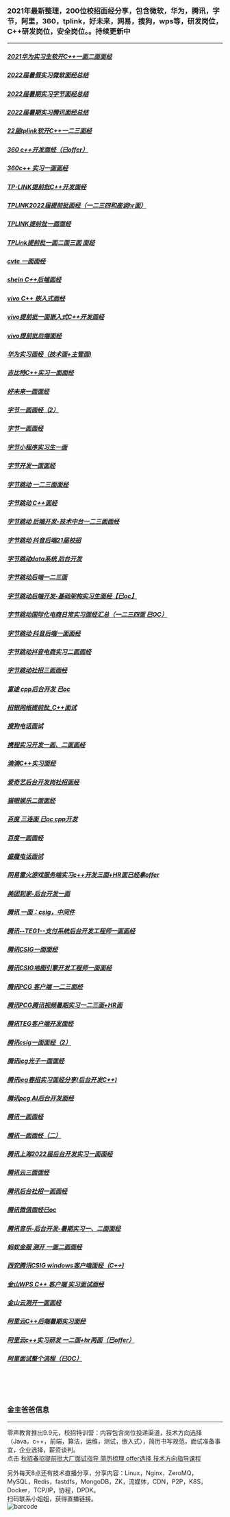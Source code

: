 
### 2021年最新整理，200位校招面经分享，包含微软，华为，腾讯，字节，阿里，360，tplink，好未来，网易，搜狗，wps等，研发岗位，C++研发岗位，安全岗位。。持续更新中
----

##### [2021华为实习生软开C++一面二面面经](https://github.com/0voice/interview_experience/blob/main/2021%E5%8D%8E%E4%B8%BA%E5%AE%9E%E4%B9%A0%E7%94%9F%E8%BD%AF%E5%BC%80C%2B%2B%E4%B8%80%E9%9D%A2%E4%BA%8C%E9%9D%A2%E9%9D%A2%E7%BB%8F/2021%E5%8D%8E%E4%B8%BA%E5%AE%9E%E4%B9%A0%E7%94%9F%E8%BD%AF%E5%BC%80C%2B%2B%E4%B8%80%E9%9D%A2%E4%BA%8C%E9%9D%A2%E9%9D%A2%E7%BB%8F)

##### [2022届暑假实习微软面经总结](https://github.com/0voice/interview_experience/blob/main/2022%E5%B1%8A%E6%9A%91%E5%81%87%E5%AE%9E%E4%B9%A0%E5%BE%AE%E8%BD%AF%E9%9D%A2%E7%BB%8F%E6%80%BB%E7%BB%93/2022%E5%B1%8A%E6%9A%91%E5%81%87%E5%AE%9E%E4%B9%A0%E5%BE%AE%E8%BD%AF%E9%9D%A2%E7%BB%8F%E6%80%BB%E7%BB%93)

##### [2022届暑期实习字节面经总结](https://github.com/0voice/interview_experience/blob/main/2022%E5%B1%8A%E6%9A%91%E6%9C%9F%E5%AE%9E%E4%B9%A0%E5%AD%97%E8%8A%82%E9%9D%A2%E7%BB%8F%E6%80%BB%E7%BB%93/2022%E5%B1%8A%E6%9A%91%E6%9C%9F%E5%AE%9E%E4%B9%A0%E5%AD%97%E8%8A%82%E9%9D%A2%E7%BB%8F%E6%80%BB%E7%BB%93)

##### [2022届暑期实习腾讯面经总结](https://github.com/0voice/interview_experience/blob/main/2022%E5%B1%8A%E6%9A%91%E6%9C%9F%E5%AE%9E%E4%B9%A0%E8%85%BE%E8%AE%AF%E9%9D%A2%E7%BB%8F%E6%80%BB%E7%BB%93/2022%E5%B1%8A%E6%9A%91%E6%9C%9F%E5%AE%9E%E4%B9%A0%E8%85%BE%E8%AE%AF%E9%9D%A2%E7%BB%8F%E6%80%BB%E7%BB%93)

##### [22届tplink软开C++一二三面经](https://github.com/0voice/interview_experience/blob/main/22%E5%B1%8Atplink%E8%BD%AF%E5%BC%80C%2B%2B%E4%B8%80%E4%BA%8C%E4%B8%89%E9%9D%A2%E7%BB%8F/22%E5%B1%8Atplink%E8%BD%AF%E5%BC%80C%2B%2B%E4%B8%80%E4%BA%8C%E4%B8%89%E9%9D%A2%E7%BB%8F)

##### [360 c++开发面经（已offer）](https://github.com/0voice/interview_experience/blob/main/360%20c%2B%2B%E5%BC%80%E5%8F%91%E9%9D%A2%E7%BB%8F%EF%BC%88%E5%B7%B2offer%EF%BC%89/360%20c%2B%2B%E5%BC%80%E5%8F%91%E9%9D%A2%E7%BB%8F%EF%BC%88%E5%B7%B2offer%EF%BC%89)

##### [360c++ 实习一面面经](https://github.com/0voice/interview_experience/blob/main/360c%2B%2B%20%E5%AE%9E%E4%B9%A0%E4%B8%80%E9%9D%A2%E9%9D%A2%E7%BB%8F/360%20C%2B%2B%E5%AE%9E%E4%B9%A0%E4%B8%80%E9%9D%A2%E9%9D%A2%E7%BB%8F)

##### [TP-LINK提前批C++开发面经](https://github.com/0voice/interview_experience/blob/main/TP-LINK%E6%8F%90%E5%89%8D%E6%89%B9C%2B%2B%E5%BC%80%E5%8F%91/TP-LINK%E6%8F%90%E5%89%8D%E6%89%B9C%2B%2B%E5%BC%80%E5%8F%91%E9%9D%A2%E7%BB%8F)

##### [TPLINK2022届提前批面经（一二三四和座谈hr面）](https://github.com/0voice/interview_experience/blob/main/TPLINK2022%E5%B1%8A%E6%8F%90%E5%89%8D%E6%89%B9%E9%9D%A2%E7%BB%8F%EF%BC%88%E4%B8%80%E4%BA%8C%E4%B8%89%E5%9B%9B%E5%92%8C%E5%BA%A7%E8%B0%88hr%E9%9D%A2%EF%BC%89/TPLINK2022%E5%B1%8A%E6%8F%90%E5%89%8D%E6%89%B9%E9%9D%A2%E7%BB%8F%EF%BC%88%E4%B8%80%E4%BA%8C%E4%B8%89%E5%9B%9B%E5%92%8C%E5%BA%A7%E8%B0%88hr%E9%9D%A2%EF%BC%89)

##### [TPLINK提前批一面面经](https://github.com/0voice/interview_experience/blob/main/TPLINK%E6%8F%90%E5%89%8D%E6%89%B9%E4%B8%80%E9%9D%A2%E9%9D%A2%E7%BB%8F/TPLINK%E6%8F%90%E5%89%8D%E6%89%B9%E4%B8%80%E9%9D%A2%E9%9D%A2%E7%BB%8F)

##### [TPLink提前批一面二面三面 面经](https://github.com/0voice/interview_experience/blob/main/TPLink%E6%8F%90%E5%89%8D%E6%89%B9%E4%B8%80%E9%9D%A2%E4%BA%8C%E9%9D%A2%E4%B8%89%E9%9D%A2%20%E9%9D%A2%E7%BB%8F/TPLink%E6%8F%90%E5%89%8D%E6%89%B9%E4%B8%80%E9%9D%A2%E4%BA%8C%E9%9D%A2%E4%B8%89%E9%9D%A2%20%E9%9D%A2%E7%BB%8F)

##### [cvte 一面面经](https://github.com/0voice/interview_experience/blob/main/cvte%20%E4%B8%80%E9%9D%A2%E9%9D%A2%E7%BB%8F/cvte%20%E4%B8%80%E9%9D%A2%E9%9D%A2%E7%BB%8F)

##### [shein C++后端面经](https://github.com/0voice/interview_experience/blob/main/shein%20C%2B%2B%E5%90%8E%E7%AB%AF%E9%9D%A2%E7%BB%8F/shein%20C%2B%2B%E5%90%8E%E7%AB%AF%E9%9D%A2%E7%BB%8F)

##### [vivo C++ 嵌入式面经](https://github.com/0voice/interview_experience/blob/main/vivo%20C%2B%2B%20%E5%B5%8C%E5%85%A5%E5%BC%8F%E9%9D%A2%E7%BB%8F/vivo%20C%2B%2B%20%E5%B5%8C%E5%85%A5%E5%BC%8F%E9%9D%A2%E7%BB%8F)

##### [vivo提前批一面嵌入式C++开发面经](https://github.com/0voice/interview_experience/blob/main/vivo%E6%8F%90%E5%89%8D%E6%89%B9%E4%B8%80%E9%9D%A2%E5%B5%8C%E5%85%A5%E5%BC%8FC%2B%2B%E5%BC%80%E5%8F%91%E9%9D%A2%E7%BB%8F/vivo%E6%8F%90%E5%89%8D%E6%89%B9%E4%B8%80%E9%9D%A2%E5%B5%8C%E5%85%A5%E5%BC%8FC%2B%2B%E5%BC%80%E5%8F%91%E9%9D%A2%E7%BB%8F)

##### [vivo提前批后端面经](https://github.com/0voice/interview_experience/blob/main/vivo%E6%8F%90%E5%89%8D%E6%89%B9%E5%90%8E%E7%AB%AF%E9%9D%A2%E7%BB%8F/vivo%E6%8F%90%E5%89%8D%E6%89%B9%E5%90%8E%E7%AB%AF%E9%9D%A2%E7%BB%8F)

##### [华为实习面经（技术面+主管面)](https://github.com/0voice/interview_experience/blob/main/%E5%8D%8E%E4%B8%BA%E5%AE%9E%E4%B9%A0%E9%9D%A2%E7%BB%8F%EF%BC%88%E6%8A%80%E6%9C%AF%E9%9D%A2%2B%E4%B8%BB%E7%AE%A1%E9%9D%A2%EF%BC%89/%E5%8D%8E%E4%B8%BA%E5%AE%9E%E4%B9%A0%E9%9D%A2%E7%BB%8F%EF%BC%88%E6%8A%80%E6%9C%AF%E9%9D%A2%2B%E4%B8%BB%E7%AE%A1%E9%9D%A2)

##### [吉比特C++实习一面面经](https://github.com/0voice/interview_experience/blob/main/%E5%90%89%E6%AF%94%E7%89%B9C%2B%2B%E5%AE%9E%E4%B9%A0%E4%B8%80%E9%9D%A2%E9%9D%A2%E7%BB%8F/%E5%90%89%E6%AF%94%E7%89%B9C%2B%2B%E5%AE%9E%E4%B9%A0%E4%B8%80%E9%9D%A2%E9%9D%A2%E7%BB%8F)

##### [好未来一面面经](https://github.com/0voice/interview_experience/blob/main/%E5%A5%BD%E6%9C%AA%E6%9D%A5%E4%B8%80%E9%9D%A2%E9%9D%A2%E7%BB%8F/%E5%A5%BD%E6%9C%AA%E6%9D%A5%E4%B8%80%E9%9D%A2%E9%9D%A2%E7%BB%8F)

##### [字节一面面经（2）](https://github.com/0voice/interview_experience/blob/main/%E5%AD%97%E8%8A%82%E4%B8%80%E9%9D%A2%E9%9D%A2%E7%BB%8F%20(2)/%E5%AD%97%E8%8A%82%E4%B8%80%E9%9D%A2%E9%9D%A2%E7%BB%8F)

##### [字节一面面经](https://github.com/0voice/interview_experience/blob/main/%E5%AD%97%E8%8A%82%E4%B8%80%E9%9D%A2%E9%9D%A2%E7%BB%8F/%E5%AD%97%E8%8A%82%E4%B8%80%E9%9D%A2%E9%9D%A2%E7%BB%8F)

##### [字节小程序实习生一面](https://github.com/0voice/interview_experience/blob/main/%E5%AD%97%E8%8A%82%E5%B0%8F%E7%A8%8B%E5%BA%8F%E5%AE%9E%E4%B9%A0%E7%94%9F%E4%B8%80%E9%9D%A2%E9%9D%A2%E7%BB%8F/%E5%AD%97%E8%8A%82%E5%B0%8F%E7%A8%8B%E5%BA%8F%E5%AE%9E%E4%B9%A0%E7%94%9F%E4%B8%80%E9%9D%A2)

##### [字节开发一面面经](https://github.com/0voice/interview_experience/blob/main/%E5%AD%97%E8%8A%82%E5%BC%80%E5%8F%91%E4%B8%80%E9%9D%A2%E9%9D%A2%E7%BB%8F/%E5%AD%97%E8%8A%82%E5%BC%80%E5%8F%91%E4%B8%80%E9%9D%A2%E9%9D%A2%E7%BB%8F)

##### [字节跳动  一二三面面经](https://github.com/0voice/interview_experience/blob/main/%E5%AD%97%E8%8A%82%E8%B7%B3%E5%8A%A8%20%20%E4%B8%80%E4%BA%8C%E4%B8%89%E9%9D%A2%E9%9D%A2%E7%BB%8F/%E5%AD%97%E8%8A%82%E8%B7%B3%E5%8A%A8%20%20%E4%B8%80%E4%BA%8C%E4%B8%89%E9%9D%A2%E9%9D%A2%E7%BB%8F)

##### [字节跳动 C++面经](https://github.com/0voice/interview_experience/blob/main/%E5%AD%97%E8%8A%82%E8%B7%B3%E5%8A%A8%20C%2B%2B%E9%9D%A2%E7%BB%8F/%E5%AD%97%E8%8A%82%E8%B7%B3%E5%8A%A8%20C%2B%2B%E9%9D%A2%E7%BB%8F)

##### [字节跳动 后端开发-技术中台一二三面面经](https://github.com/0voice/interview_experience/blob/main/%E5%AD%97%E8%8A%82%E8%B7%B3%E5%8A%A8%20%E5%90%8E%E7%AB%AF%E5%BC%80%E5%8F%91-%E6%8A%80%E6%9C%AF%E4%B8%AD%E5%8F%B0%E4%B8%80%E4%BA%8C%E4%B8%89%E9%9D%A2%E9%9D%A2%E7%BB%8F/%E5%AD%97%E8%8A%82%E8%B7%B3%E5%8A%A8%20%E5%90%8E%E7%AB%AF%E5%BC%80%E5%8F%91-%E6%8A%80%E6%9C%AF%E4%B8%AD%E5%8F%B0%E4%B8%80%E4%BA%8C%E4%B8%89%E9%9D%A2%E9%9D%A2%E7%BB%8F)

##### [字节跳动 抖音后端21届校招](https://github.com/0voice/interview_experience/blob/main/%E5%AD%97%E8%8A%82%E8%B7%B3%E5%8A%A8%20%E6%8A%96%E9%9F%B3%E5%90%8E%E7%AB%AF21%E5%B1%8A%E6%A0%A1%E6%8B%9B/%E5%AD%97%E8%8A%82%E8%B7%B3%E5%8A%A8%20%E6%8A%96%E9%9F%B3%E5%90%8E%E7%AB%AF21%E5%B1%8A%E6%A0%A1%E6%8B%9B)

##### [字节跳动data系统 后台开发](https://github.com/0voice/interview_experience/blob/main/%E5%AD%97%E8%8A%82%E8%B7%B3%E5%8A%A8data%E7%B3%BB%E7%BB%9F%20%E5%90%8E%E5%8F%B0%E5%BC%80%E5%8F%91/%E5%AD%97%E8%8A%82%E8%B7%B3%E5%8A%A8data%E7%B3%BB%E7%BB%9F%20%E5%90%8E%E5%8F%B0%E5%BC%80%E5%8F%91)

##### [字节跳动后端一二三面](https://github.com/0voice/interview_experience/blob/main/%E5%AD%97%E8%8A%82%E8%B7%B3%E5%8A%A8%E5%90%8E%E7%AB%AF%E4%B8%80%E4%BA%8C%E4%B8%89%E9%9D%A2/%E5%AD%97%E8%8A%82%E8%B7%B3%E5%8A%A8%E5%90%8E%E7%AB%AF%E4%B8%80%E4%BA%8C%E4%B8%89%E9%9D%A2)

##### [字节跳动后端开发-基础架构实习生面经【已oc】](https://github.com/0voice/interview_experience/blob/main/%E5%AD%97%E8%8A%82%E8%B7%B3%E5%8A%A8%E5%90%8E%E7%AB%AF%E5%BC%80%E5%8F%91-%E5%9F%BA%E7%A1%80%E6%9E%B6%E6%9E%84%E5%AE%9E%E4%B9%A0%E7%94%9F%E9%9D%A2%E7%BB%8F%E3%80%90%E5%B7%B2oc%E3%80%91/%E5%AD%97%E8%8A%82%E8%B7%B3%E5%8A%A8%E5%90%8E%E7%AB%AF%E5%BC%80%E5%8F%91-%E5%9F%BA%E7%A1%80%E6%9E%B6%E6%9E%84%E5%AE%9E%E4%B9%A0%E7%94%9F%E9%9D%A2%E7%BB%8F%E3%80%90%E5%B7%B2oc%E3%80%91)

##### [字节跳动国际化电商日常实习面经汇总（一二三四面 已OC）](https://github.com/0voice/interview_experience/blob/main/%E5%AD%97%E8%8A%82%E8%B7%B3%E5%8A%A8%E5%9B%BD%E9%99%85%E5%8C%96%E7%94%B5%E5%95%86%E6%97%A5%E5%B8%B8%E5%AE%9E%E4%B9%A0%E9%9D%A2%E7%BB%8F%E6%B1%87%E6%80%BB%EF%BC%88%E4%B8%80%E4%BA%8C%E4%B8%89%E5%9B%9B%E9%9D%A2%20%E5%B7%B2OC%EF%BC%89/%E5%AD%97%E8%8A%82%E8%B7%B3%E5%8A%A8%E5%9B%BD%E9%99%85%E5%8C%96%E7%94%B5%E5%95%86%E6%97%A5%E5%B8%B8%E5%AE%9E%E4%B9%A0%E9%9D%A2%E7%BB%8F%E6%B1%87%E6%80%BB%EF%BC%88%E4%B8%80%E4%BA%8C%E4%B8%89%E5%9B%9B%E9%9D%A2%20%E5%B7%B2OC%EF%BC%89)

##### [字节跳动 抖音后端一面面经](https://github.com/0voice/interview_experience/blob/main/%E5%AD%97%E8%8A%82%E8%B7%B3%E5%8A%A8%E6%8A%96%E9%9F%B3%E5%90%8E%E7%AB%AF%E4%B8%80%E9%9D%A2%E9%9D%A2%E7%BB%8F/%E5%AD%97%E8%8A%82%E8%B7%B3%E5%8A%A8%20%E6%8A%96%E9%9F%B3%E5%90%8E%E7%AB%AF%E4%B8%80%E9%9D%A2%E9%9D%A2%E7%BB%8F)

##### [字节跳动抖音电商实习二面面经](https://github.com/0voice/interview_experience/blob/main/%E5%AD%97%E8%8A%82%E8%B7%B3%E5%8A%A8%E6%8A%96%E9%9F%B3%E7%94%B5%E5%95%86%E5%AE%9E%E4%B9%A0%E4%BA%8C%E9%9D%A2%E9%9D%A2%E7%BB%8F/%E5%AD%97%E8%8A%82%E8%B7%B3%E5%8A%A8%E6%8A%96%E9%9F%B3%E7%94%B5%E5%95%86%E5%AE%9E%E4%B9%A0%E4%BA%8C%E9%9D%A2%E9%9D%A2%E7%BB%8F)

##### [字节跳动社招三面面经](https://github.com/0voice/interview_experience/blob/main/%E5%AD%97%E8%8A%82%E8%B7%B3%E5%8A%A8%E7%A4%BE%E6%8B%9B%E4%B8%89%E9%9D%A2%E9%9D%A2%E7%BB%8F/%E5%AD%97%E8%8A%82%E8%B7%B3%E5%8A%A8%E7%A4%BE%E6%8B%9B%E4%B8%89%E9%9D%A2%E9%9D%A2%E7%BB%8F)

##### [富途 cpp后台开发 已oc](https://github.com/0voice/interview_experience/blob/main/%E5%AF%8C%E9%80%94%20cpp%E5%90%8E%E5%8F%B0%E5%BC%80%E5%8F%91%20%E5%B7%B2oc/%E5%AF%8C%E9%80%94%20cpp%E5%90%8E%E5%8F%B0%E5%BC%80%E5%8F%91%20%E5%B7%B2oc)

##### [招银网络提前批_C++面试](https://github.com/0voice/interview_experience/blob/main/%E6%8B%9B%E9%93%B6%E7%BD%91%E7%BB%9C%E6%8F%90%E5%89%8D%E6%89%B9_C%2B%2B%E9%9D%A2%E8%AF%95/%E6%8B%9B%E9%93%B6%E7%BD%91%E7%BB%9C%E6%8F%90%E5%89%8D%E6%89%B9_C%2B%2B%E9%9D%A2%E8%AF%95)

##### [搜狗电话面试](https://github.com/0voice/interview_experience/blob/main/%E6%90%9C%E7%8B%97%E7%94%B5%E8%AF%9D%E9%9D%A2%E8%AF%95/%E6%90%9C%E7%8B%97%E7%94%B5%E8%AF%9D%E9%9D%A2%E8%AF%95)

##### [携程实习开发一面、二面面经](https://github.com/0voice/interview_experience/blob/main/%E6%90%BA%E7%A8%8B%E5%AE%9E%E4%B9%A0%E5%BC%80%E5%8F%91%E4%B8%80%E9%9D%A2%E3%80%81%E4%BA%8C%E9%9D%A2%E9%9D%A2%E7%BB%8F/%E6%90%BA%E7%A8%8B%E5%AE%9E%E4%B9%A0%E5%BC%80%E5%8F%91%E4%B8%80%E9%9D%A2%E3%80%81%E4%BA%8C%E9%9D%A2%E9%9D%A2%E7%BB%8F)

##### [滴滴C++实习面经](https://github.com/0voice/interview_experience/blob/main/%E6%BB%B4%E6%BB%B4C%2B%2B%E5%AE%9E%E4%B9%A0%E9%9D%A2%E7%BB%8F/%E6%BB%B4%E6%BB%B4C%2B%2B%E5%AE%9E%E4%B9%A0%E9%9D%A2%E7%BB%8F)

##### [爱奇艺后台开发岗社招面经](https://github.com/0voice/interview_experience/blob/main/%E7%88%B1%E5%A5%87%E8%89%BA%E5%90%8E%E5%8F%B0%E5%BC%80%E5%8F%91%E5%B2%97%E7%A4%BE%E6%8B%9B%E9%9D%A2%E7%BB%8F/%E7%88%B1%E5%A5%87%E8%89%BA%E5%90%8E%E5%8F%B0%E5%BC%80%E5%8F%91%E5%B2%97%E7%A4%BE%E6%8B%9B%E9%9D%A2%E7%BB%8F)

##### [猫眼娱乐二面面经](https://github.com/0voice/interview_experience/blob/main/%E7%8C%AB%E7%9C%BC%E5%A8%B1%E4%B9%90%E4%BA%8C%E9%9D%A2%E9%9D%A2%E7%BB%8F/%E7%8C%AB%E7%9C%BC%E5%A8%B1%E4%B9%90%E4%BA%8C%E9%9D%A2%E9%9D%A2%E7%BB%8F)

##### [百度 三连面 已oc cpp开发](https://github.com/0voice/interview_experience/blob/main/%E7%99%BE%E5%BA%A6%20%E4%B8%89%E8%BF%9E%E9%9D%A2%20%E5%B7%B2oc%20cpp%E5%BC%80%E5%8F%91/%E7%99%BE%E5%BA%A6%20%E4%B8%89%E8%BF%9E%E9%9D%A2%20%E5%B7%B2oc%20cpp%E5%BC%80%E5%8F%91)

##### [百度一面面经](https://github.com/0voice/interview_experience/blob/main/%E7%99%BE%E5%BA%A6%E4%B8%80%E9%9D%A2%E9%9D%A2%E7%BB%8F/%E7%99%BE%E5%BA%A6%E4%B8%80%E9%9D%A2%E9%9D%A2%E7%BB%8F)

##### [盛趣电话面试](https://github.com/0voice/interview_experience/blob/main/%E7%9B%9B%E8%B6%A3%E7%94%B5%E8%AF%9D%E9%9D%A2%E8%AF%95/%E7%9B%9B%E8%B6%A3%E7%94%B5%E8%AF%9D%E9%9D%A2%E8%AF%95)

##### [网易雷火游戏服务端实习c++开发三面+HR面已经拿offer](https://github.com/0voice/interview_experience/blob/main/%E7%BD%91%E6%98%93%E9%9B%B7%E7%81%AB%E6%B8%B8%E6%88%8F%E6%9C%8D%E5%8A%A1%E7%AB%AF%E5%AE%9E%E4%B9%A0c%2B%2B%E5%BC%80%E5%8F%91%E4%B8%89%E9%9D%A2%2BHR%E9%9D%A2%E5%B7%B2%E7%BB%8F%E6%8B%BFoffer/%E7%BD%91%E6%98%93%E9%9B%B7%E7%81%AB%E6%B8%B8%E6%88%8F%E6%9C%8D%E5%8A%A1%E7%AB%AF%E5%AE%9E%E4%B9%A0c%2B%2B%E5%BC%80%E5%8F%91%E4%B8%89%E9%9D%A2%2BHR%E9%9D%A2%E5%B7%B2%E7%BB%8F%E6%8B%BFoffer)

##### [美团到家-后台开发一面](https://github.com/0voice/interview_experience/blob/main/%E7%BE%8E%E5%9B%A2%E5%88%B0%E5%AE%B6-%E5%90%8E%E5%8F%B0%E5%BC%80%E5%8F%91%E4%B8%80%E9%9D%A2/%E7%BE%8E%E5%9B%A2%E5%88%B0%E5%AE%B6-%E5%90%8E%E5%8F%B0%E5%BC%80%E5%8F%91%E4%B8%80%E9%9D%A2)

##### [腾讯 一面：csig，中间件](https://github.com/0voice/interview_experience/blob/main/%E8%85%BE%E8%AE%AF%20%E4%B8%80%E9%9D%A2%EF%BC%9Acsig%EF%BC%8C%E4%B8%AD%E9%97%B4%E4%BB%B6%E9%9D%A2%E7%BB%8F/%E8%85%BE%E8%AE%AF%20%E4%B8%80%E9%9D%A2%EF%BC%9Acsig%EF%BC%8C%E4%B8%AD%E9%97%B4%E4%BB%B6)

##### [腾讯--TEG1--支付系统后台开发工程师一面面经](https://github.com/0voice/interview_experience/blob/main/%E8%85%BE%E8%AE%AF--TEG1--%E6%94%AF%E4%BB%98%E7%B3%BB%E7%BB%9F%E5%90%8E%E5%8F%B0%E5%BC%80%E5%8F%91%E5%B7%A5%E7%A8%8B%E5%B8%88%E4%B8%80%E9%9D%A2%E9%9D%A2%E7%BB%8F/%E8%85%BE%E8%AE%AF--TEG1--%E6%94%AF%E4%BB%98%E7%B3%BB%E7%BB%9F%E5%90%8E%E5%8F%B0%E5%BC%80%E5%8F%91%E5%B7%A5%E7%A8%8B%E5%B8%88%E4%B8%80%E9%9D%A2%E9%9D%A2%E7%BB%8F)

##### [腾讯CSIG一面面经](https://github.com/0voice/interview_experience/blob/main/%E8%85%BE%E8%AE%AFCSIG%E4%B8%80%E9%9D%A2%E9%9D%A2%E7%BB%8F/%E8%85%BE%E8%AE%AFCSIG%E4%B8%80%E9%9D%A2%E9%9D%A2%E7%BB%8F)

##### [腾讯CSIG地图引擎开发工程师一面面经](https://github.com/0voice/interview_experience/blob/main/%E8%85%BE%E8%AE%AFCSIG%E5%9C%B0%E5%9B%BE%E5%BC%95%E6%93%8E%E5%BC%80%E5%8F%91%E5%B7%A5%E7%A8%8B%E5%B8%88%E4%B8%80%E9%9D%A2%E9%9D%A2%E7%BB%8F/%E8%85%BE%E8%AE%AFCSIG%E5%9C%B0%E5%9B%BE%E5%BC%95%E6%93%8E%E5%BC%80%E5%8F%91%E5%B7%A5%E7%A8%8B%E5%B8%88%E4%B8%80%E9%9D%A2%E9%9D%A2%E7%BB%8F)

##### [腾讯PCG 客户端 一二三面经](https://github.com/0voice/interview_experience/blob/main/%E8%85%BE%E8%AE%AFPCG%20%E5%AE%A2%E6%88%B7%E7%AB%AF%20%E4%B8%80%E4%BA%8C%E4%B8%89%E9%9D%A2%E7%BB%8F/%E8%85%BE%E8%AE%AFPCG%20%E5%AE%A2%E6%88%B7%E7%AB%AF%20%E4%B8%80%E4%BA%8C%E4%B8%89%E9%9D%A2%E7%BB%8F)

##### [腾讯PCG腾讯视频暑期实习一二三面+HR面](https://github.com/0voice/interview_experience/blob/main/%E8%85%BE%E8%AE%AFPCG%E8%85%BE%E8%AE%AF%E8%A7%86%E9%A2%91%E6%9A%91%E6%9C%9F%E5%AE%9E%E4%B9%A0%E4%B8%80%E4%BA%8C%E4%B8%89%E9%9D%A2%2BHR%E9%9D%A2/%E8%85%BE%E8%AE%AFPCG%E8%85%BE%E8%AE%AF%E8%A7%86%E9%A2%91%E6%9A%91%E6%9C%9F%E5%AE%9E%E4%B9%A0%E4%B8%80%E4%BA%8C%E4%B8%89%E9%9D%A2%2BHR%E9%9D%A2)

##### [腾讯TEG客户端开发面经](https://github.com/0voice/interview_experience/blob/main/%E8%85%BE%E8%AE%AFTEG%E5%AE%A2%E6%88%B7%E7%AB%AF%E5%BC%80%E5%8F%91%E9%9D%A2%E7%BB%8F/%E8%85%BE%E8%AE%AFTEG%E5%AE%A2%E6%88%B7%E7%AB%AF%E5%BC%80%E5%8F%91%E9%9D%A2%E7%BB%8F)

##### [腾讯csig一面面经（2）](https://github.com/0voice/interview_experience/blob/main/%E8%85%BE%E8%AE%AFcsig%E4%B8%80%E9%9D%A2%E9%9D%A2%E7%BB%8F%20(2)/%E8%85%BE%E8%AE%AFcsig%E4%B8%80%E9%9D%A2%E9%9D%A2%E7%BB%8F)

##### [腾讯ieg光子一面面经](https://github.com/0voice/interview_experience/blob/main/%E8%85%BE%E8%AE%AFieg%E5%85%89%E5%AD%90%E4%B8%80%E9%9D%A2%E9%9D%A2%E7%BB%8F/%E8%85%BE%E8%AE%AFieg%E5%85%89%E5%AD%90%E4%B8%80%E9%9D%A2%E9%9D%A2%E7%BB%8F)

##### [腾讯ieg春招实习面经分享(后台开发C++)](https://github.com/0voice/interview_experience/blob/main/%E8%85%BE%E8%AE%AFieg%E6%98%A5%E6%8B%9B%E5%AE%9E%E4%B9%A0%E9%9D%A2%E7%BB%8F%E5%88%86%E4%BA%AB(%E5%90%8E%E5%8F%B0%E5%BC%80%E5%8F%91C%2B%2B)/%E8%85%BE%E8%AE%AFieg%E6%98%A5%E6%8B%9B%E5%AE%9E%E4%B9%A0%E9%9D%A2%E7%BB%8F%E5%88%86%E4%BA%AB(%E5%90%8E%E5%8F%B0%E5%BC%80%E5%8F%91C%2B%2B))

##### [腾讯pcg AI后台开发面经](https://github.com/0voice/interview_experience/blob/main/%E8%85%BE%E8%AE%AFpcg%20AI%E5%90%8E%E5%8F%B0%E5%BC%80%E5%8F%91%E9%9D%A2%E7%BB%8F/%E8%85%BE%E8%AE%AFpcg%20AI%E5%90%8E%E5%8F%B0%E5%BC%80%E5%8F%91%E9%9D%A2%E7%BB%8F)

##### [腾讯一面面经](https://github.com/0voice/interview_experience/blob/main/%E8%85%BE%E8%AE%AF%E4%B8%80%E9%9D%A2%E9%9D%A2%E7%BB%8F/%E8%85%BE%E8%AE%AF%E4%B8%80%E9%9D%A2%E9%9D%A2%E7%BB%8F)

##### [腾讯一面面经（二）](https://github.com/0voice/interview_experience/blob/main/%E8%85%BE%E8%AE%AF%E4%B8%80%E9%9D%A2%E9%9D%A2%E7%BB%8F%EF%BC%88%E4%BA%8C%EF%BC%89/%E8%85%BE%E8%AE%AF%E4%B8%80%E9%9D%A2%E9%9D%A2%E7%BB%8F)

##### [腾讯上海2022届后台开发实习一面面经](https://github.com/0voice/interview_experience/blob/main/%E8%85%BE%E8%AE%AF%E4%B8%8A%E6%B5%B72022%E5%B1%8A%E5%90%8E%E5%8F%B0%E5%BC%80%E5%8F%91%E5%AE%9E%E4%B9%A0%E4%B8%80%E9%9D%A2%E9%9D%A2%E7%BB%8F/%E8%85%BE%E8%AE%AF%E4%B8%8A%E6%B5%B72022%E5%B1%8A%E5%90%8E%E5%8F%B0%E5%BC%80%E5%8F%91%E5%AE%9E%E4%B9%A0%E4%B8%80%E9%9D%A2%E9%9D%A2%E7%BB%8F)

##### [腾讯云三面面经](https://github.com/0voice/interview_experience/blob/main/%E8%85%BE%E8%AE%AF%E4%BA%91%E4%B8%89%E9%9D%A2%E9%9D%A2%E7%BB%8F/%E8%85%BE%E8%AE%AF%E4%BA%91%E4%B8%89%E9%9D%A2%E9%9D%A2%E7%BB%8F)

##### [腾讯后台社招一面面经](https://github.com/0voice/interview_experience/blob/main/%E8%85%BE%E8%AE%AF%E5%90%8E%E5%8F%B0%E7%A4%BE%E6%8B%9B%E4%B8%80%E9%9D%A2%E9%9D%A2%E7%BB%8F/%E8%85%BE%E8%AE%AF%E5%90%8E%E5%8F%B0%E7%A4%BE%E6%8B%9B%E4%B8%80%E9%9D%A2%E9%9D%A2%E7%BB%8F)

##### [腾讯微信面经已oc](https://github.com/0voice/interview_experience/blob/main/%E8%85%BE%E8%AE%AF%E5%BE%AE%E4%BF%A1%E9%9D%A2%E7%BB%8F%E5%B7%B2oc/%E8%85%BE%E8%AE%AF%E5%BE%AE%E4%BF%A1%E9%9D%A2%E7%BB%8F%E5%B7%B2oc)

##### [腾讯音乐-后台开发-暑期实习一、二面面经](https://github.com/0voice/interview_experience/blob/main/%E8%85%BE%E8%AE%AF%E9%9F%B3%E4%B9%90-%E5%90%8E%E5%8F%B0%E5%BC%80%E5%8F%91-%E6%9A%91%E6%9C%9F%E5%AE%9E%E4%B9%A0%E4%B8%80%E3%80%81%E4%BA%8C%E9%9D%A2%E9%9D%A2%E7%BB%8F/%E8%85%BE%E8%AE%AF%E9%9F%B3%E4%B9%90-%E5%90%8E%E5%8F%B0%E5%BC%80%E5%8F%91-%E6%9A%91%E6%9C%9F%E5%AE%9E%E4%B9%A0%E4%B8%80%E3%80%81%E4%BA%8C%E9%9D%A2%E9%9D%A2%E7%BB%8F)

##### [蚂蚁金服 测开 一面二面面经](https://github.com/0voice/interview_experience/blob/main/%E8%9A%82%E8%9A%81%E9%87%91%E6%9C%8D%20%E6%B5%8B%E5%BC%80%20%E4%B8%80%E9%9D%A2%E4%BA%8C%E9%9D%A2%E9%9D%A2%E7%BB%8F/%E8%9A%82%E8%9A%81%E9%87%91%E6%9C%8D%C2%A0%E6%B5%8B%E5%BC%80%20%E4%B8%80%E9%9D%A2%E4%BA%8C%E9%9D%A2%E9%9D%A2%E7%BB%8F)

##### [西安腾讯CSIG windows客户端面经（C++)](https://github.com/0voice/interview_experience/blob/main/%E8%A5%BF%E5%AE%89%E8%85%BE%E8%AE%AFCSIG%20windows%E5%AE%A2%E6%88%B7%E7%AB%AF%E9%9D%A2%E7%BB%8F%EF%BC%88C%2B%2B)

##### [金山WPS C++ 客户端 实习面试面经](https://github.com/0voice/interview_experience/blob/main/%E9%87%91%E5%B1%B1WPS%20C%2B%2B%20%E5%AE%A2%E6%88%B7%E7%AB%AF%20%E5%AE%9E%E4%B9%A0%E9%9D%A2%E8%AF%95%E9%9D%A2%E7%BB%8F/%E9%87%91%E5%B1%B1WPS%20C%2B%2B%20%E5%AE%A2%E6%88%B7%E7%AB%AF%20%E5%AE%9E%E4%B9%A0%E9%9D%A2%E8%AF%95%E9%9D%A2%E7%BB%8F)

##### [金山云测开一面面经](https://github.com/0voice/interview_experience/blob/main/%E9%87%91%E5%B1%B1%E4%BA%91%E6%B5%8B%E5%BC%80%E4%B8%80%E9%9D%A2%E9%9D%A2%E7%BB%8F/%E9%87%91%E5%B1%B1%E4%BA%91%E6%B5%8B%E5%BC%80%E4%B8%80%E9%9D%A2%E9%9D%A2%E7%BB%8F)

##### [阿里云C++后端暑期实习面经](https://github.com/0voice/interview_experience/blob/main/%E9%98%BF%E9%87%8C%E4%BA%91C%2B%2B%E5%90%8E%E7%AB%AF%E6%9A%91%E6%9C%9F%E5%AE%9E%E4%B9%A0%E9%9D%A2%E7%BB%8F/%E9%98%BF%E9%87%8C%E4%BA%91C%2B%2B%E5%90%8E%E7%AB%AF%E6%9A%91%E6%9C%9F%E5%AE%9E%E4%B9%A0%E9%9D%A2%E7%BB%8F)

##### [阿里云c++实习研发 一二面+hr两面（已offer）](https://github.com/0voice/interview_experience/blob/main/%E9%98%BF%E9%87%8C%E4%BA%91c%2B%2B%E5%AE%9E%E4%B9%A0%E7%A0%94%E5%8F%91%20%E4%B8%80%E4%BA%8C%E9%9D%A2%2Bhr%E4%B8%A4%E9%9D%A2%EF%BC%88%E5%B7%B2offer%EF%BC%89/%E9%98%BF%E9%87%8C%E4%BA%91c%2B%2B%E5%AE%9E%E4%B9%A0%E7%A0%94%E5%8F%91%20%E4%B8%80%E4%BA%8C%E9%9D%A2%2Bhr%E4%B8%A4%E9%9D%A2%EF%BC%88%E5%B7%B2offer%EF%BC%89)

##### [阿里面试整个流程（已OC）](https://github.com/0voice/interview_experience/blob/main/%E9%98%BF%E9%87%8C%E9%9D%A2%E8%AF%95%EF%BC%88%E5%B7%B2OC%EF%BC%89/%E9%98%BF%E9%87%8C%E9%9D%A2%E8%AF%95%E6%95%B4%E4%B8%AA%E6%B5%81%E7%A8%8B%EF%BC%88%E5%B7%B2OC%EF%BC%89)
<br/>
<br/>
<br/>


<h3 id="22">金主爸爸信息</h3> 

---
零声教育推出9.9元，校招特训营：内容包含岗位投递渠道，技术方向选择（Java，c++，前端，算法，运维，测试，嵌入式），简历书写规范，面试准备事宜，企业选择，薪资谈判。<br/>
点击 [秋招春招提前批大厂面试指导 简历梳理 offer选择 技术方向指导课程](https://ke.qq.com/course/3582758?tuin=1bf84273)

另外每天8点还有技术直播分享，分享内容：Linux，Nginx，ZeroMQ，MySQL，Redis，fastdfs，MongoDB，ZK，流媒体，CDN，P2P，K8S，Docker，TCP/IP，协程，DPDK。<br/>
扫码联系小姐姐，获得直播链接。<br/>
![barcode](https://www.0voice.com/uiwebsite/img/barcode/cz.jpg)
